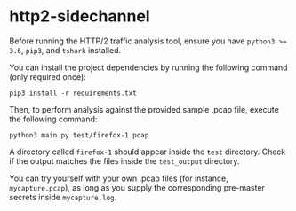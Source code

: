 # http2-sidechannel

Before running the HTTP/2 traffic analysis tool, ensure you have ``python3 >= 3.6``, ``pip3``, and ``tshark`` installed.

You can install the project dependencies by running the following command (only required once):

```
pip3 install -r requirements.txt
```

Then, to perform analysis against the provided sample .pcap file, execute the following command:

```
python3 main.py test/firefox-1.pcap
```

A directory called ``firefox-1`` should appear inside the ``test`` directory. Check if the output matches the files inside the ``test_output`` directory.

You can try yourself with your own .pcap files (for instance, ``mycapture.pcap``), as long as you supply the corresponding pre-master secrets inside ``mycapture.log``.
